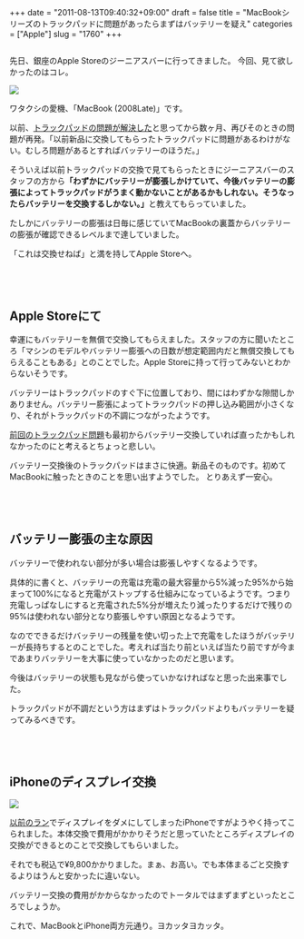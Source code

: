 +++
date = "2011-08-13T09:40:32+09:00"
draft = false
title = "MacBookシリーズのトラックパッドに問題があったらまずはバッテリーを疑え"
categories = ["Apple"]
slug = "1760"
+++

<img style="display:block; margin-left:auto; margin-right:auto;" border="0" height="" src="http://farm4.static.flickr.com/3167/2761693911_93626f8a67.jpg" alt="" width="" />


先日、銀座のApple Storeのジーニアスバーに行ってきました。
今回、見て欲しかったのはコレ。

<img style="display:block; margin-left:auto; margin-right:auto;" border="0" height="" src="https://knk-n.com/images/2011/08/macbook.png" width="" />

ワタクシの愛機、「MacBook (2008Late)」です。

以前、<a href="https://knk-n.com/2011/04/19/macbook-trackpad/" target="_blank">トラックパッドの問題が解決した</a>と思ってから数ヶ月、再びそのときの問題が再発。<!--more-->「以前新品に交換してもらったトラックパッドに問題があるわけがない。むしろ問題があるとすればバッテリーのほうだ。」

そういえば以前トラックパッドの交換で見てもらったときにジーニアスバーのスタッフの方から<strong>「わずかにバッテリーが膨張しかけていて、今後バッテリーの膨張によってトラックパッドがうまく動かないことがあるかもしれない。そうなったらバッテリーを交換するしかない。」</strong>と教えてもらっていました。

たしかにバッテリーの膨張は日毎に感じていてMacBookの裏蓋からバッテリーの膨張が確認できるレベルまで達していました。

「これは交換せねば」と満を持してApple Storeへ。

<p style="margin-top: 6em;">

<h2>Apple Storeにて</h2>

幸運にもバッテリーを無償で交換してもらえました。スタッフの方に聞いたところ「マシンのモデルやバッテリー膨張への日数が想定範囲内だと無償交換してもらえることもある」とのことでした。Apple Storeに持って行ってみないとわからないそうです。

バッテリーはトラックパッドのすぐ下に位置しており、間にはわずかな隙間しかありません。バッテリー膨張によってトラックパッドの押し込み範囲が小さくなり、それがトラックパッドの不調につながったようです。

<a href="トラックパッドの問題が解決した" target="_blank">前回のトラックパッド問題</a>も最初からバッテリー交換していれば直ったかもしれなかったのにと考えるとちょっと悲しい。

バッテリー交換後のトラックパッドはまさに快適。新品そのものです。初めてMacBookに触ったときのことを思い出すようでした。
とりあえず一安心。

<p style="margin-top: 6em;">

<h2>バッテリー膨張の主な原因</h2>
バッテリーで使われない部分が多い場合は膨張しやすくなるようです。

具体的に書くと、バッテリーの充電は充電の最大容量から5%減った95%から始まって100%になると充電がストップする仕組みになっているようです。つまり充電しっぱなしにすると充電された5%分が増えたり減ったりするだけで残りの95%は使われない部分となり膨張しやすい原因となるようです。

なのでできるだけバッテリーの残量を使い切った上で充電をしたほうがバッテリーが長持ちするとのことでした。考えれば当たり前といえば当たり前ですが今まであまりバッテリーを大事に使っていなかったのだと思います。


今後はバッテリーの状態も見ながら使っていかなければなと思った出来事でした。

トラックパッドが不調だという方はまずはトラックパッドよりもバッテリーを疑ってみるべきです。

<p style="margin-top: 6em;">

<h2>iPhoneのディスプレイ交換</h2>

<img style="display:block; margin-left:auto; margin-right:auto;" border="0" height="" src="https://knk-n.com/images/2011/08/slooProImg_20110711095340.jpeg" width="" />

<a href="https://knk-n.com/2011/07/11/running-20110711/" target="_blank">以前のラン</a>でディスプレイをダメにしてしまったiPhoneですがようやく持ってこられました。本体交換で費用がかかりそうだと思っていたところディスプレイの交換ができるとのことで交換してもらいました。

それでも税込で&yen;9,800かかりました。まぁ、お高い。でも本体まるごと交換するよりはうんと安かったに違いない。

バッテリー交換の費用がかからなかったのでトータルではまずまずといったところでしょうか。

これで、MacBookとiPhone両方元通り。ヨカッタヨカッタ。
